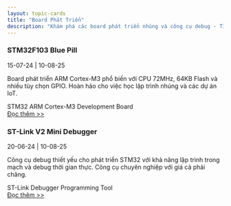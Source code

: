 ```yaml
---
layout: topic-cards
title: "Board Phát Triển"
description: "Khám phá các board phát triển nhúng và công cụ debug - Tìm phần cứng phù hợp cho dự án của bạn"
---
```


<div class="topic-cards-container">
  <div class="topic-card" onclick="window.location.href='/boards/stm32f103/'">
    <div class="topic-image" style="background-image: url('/boards/assets/stm32f103.png')"></div>
    <div class="topic-content">
      <h3 class="topic-title">STM32F103 Blue Pill</h3>
      <div class="topic-dates">15-07-24 | 10-08-25</div>
      <p class="topic-description">Board phát triển ARM Cortex-M3 phổ biến với CPU 72MHz, 64KB Flash và nhiều tùy chọn GPIO. Hoàn hảo cho việc học lập trình nhúng và các dự án IoT.</p>
      <div class="topic-tags">
        <span class="topic-tag">STM32</span>
        <span class="topic-tag">ARM Cortex-M3</span>
        <span class="topic-tag">Development Board</span>
      </div>
      <a href="/boards/stm32f103/" class="topic-read-more" onclick="event.stopPropagation();">Đọc thêm >></a>
    </div>
  </div>

  <div class="topic-card" onclick="window.location.href='/boards/stlink-v2/'">
    <div class="topic-image" style="background-image: url('/boards/assets/stlink_mini_debugger.png')"></div>
    <div class="topic-content">
      <h3 class="topic-title">ST-Link V2 Mini Debugger</h3>
      <div class="topic-dates">20-06-24 | 10-08-25</div>
      <p class="topic-description">Công cụ debug thiết yếu cho phát triển STM32 với khả năng lập trình trong mạch và debug thời gian thực. Công cụ chuyên nghiệp với giá cả phải chăng.</p>
      <div class="topic-tags">
        <span class="topic-tag">ST-Link</span>
        <span class="topic-tag">Debugger</span>
        <span class="topic-tag">Programming Tool</span>
      </div>
      <a href="/boards/stlink-v2/" class="topic-read-more" onclick="event.stopPropagation();">Đọc thêm >></a>
    </div>
  </div>
</div>
